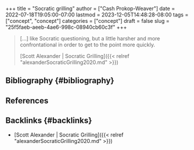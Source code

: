 +++
title = "Socratic grilling"
author = ["Cash Prokop-Weaver"]
date = 2022-07-18T19:05:00-07:00
lastmod = 2023-12-05T14:48:28-08:00
tags = ["concept", "concept"]
categories = ["concept"]
draft = false
slug = "25f5faeb-aeeb-4ae6-998c-08940cb60c3f"
+++

> [...] like Socratic questioning, but a little harsher and more confrontational in order to get to the point more quickly.
>
> [Scott Alexander | Socratic Grilling]({{< relref "alexanderSocraticGrilling2020.md" >}})


## Bibliography {#bibliography}

## References

<style>.csl-entry{text-indent: -1.5em; margin-left: 1.5em;}</style><div class="csl-bib-body">
</div>


## Backlinks {#backlinks}

-   [Scott Alexander | Socratic Grilling]({{< relref "alexanderSocraticGrilling2020.md" >}})

